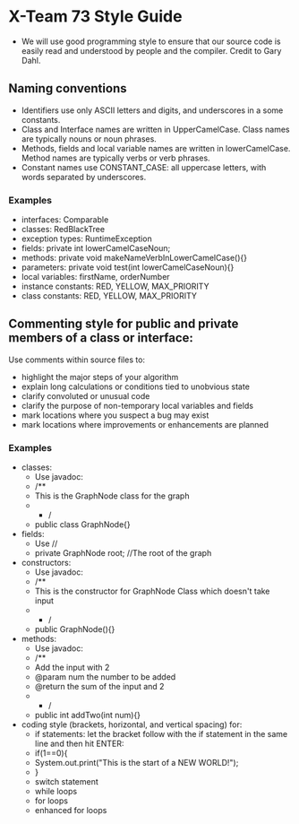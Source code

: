 # X-Team 73 Style Guide

* We will use good programming style to ensure that our source code is easily read and understood by people and the compiler. Credit to Gary Dahl.

## Naming conventions

* Identifiers use only ASCII letters and digits, and underscores in a some constants.
* Class and Interface names are written in UpperCamelCase. Class names are typically nouns or noun phrases.
* Methods, fields and local variable names are written in lowerCamelCase. Method names are typically verbs or verb phrases. 
* Constant names use CONSTANT_CASE: all uppercase letters, with words separated by underscores.

### Examples
* interfaces: Comparable
* classes: RedBlackTree
* exception types: RuntimeException
* fields:  private int lowerCamelCaseNoun;
* methods: private void makeNameVerbInLowerCamelCase(){}
* parameters: private void test(int lowerCamelCaseNoun){}
* local variables: firstName, orderNumber
* instance constants: RED, YELLOW, MAX_PRIORITY
* class constants: RED, YELLOW, MAX_PRIORITY

## Commenting style for public and private members of a class or interface:

Use comments within source files to:

* highlight the major steps of your algorithm
* explain long calculations or conditions tied to unobvious state
* clarify convoluted or unusual code
* clarify the purpose of non-temporary local variables and fields
* mark locations where you suspect a bug may exist
* mark locations where improvements or enhancements are planned

### Examples

* classes:
  * Use javadoc:
  * /**
  * This is the GraphNode class for the graph
  * * /
  * public class GraphNode{}
* fields:
  * Use //
  * private GraphNode root; //The root of the graph
* constructors:
  * Use javadoc:
  * /**
  * This is the constructor for GraphNode Class which doesn't take input
  * * /
  * public GraphNode(){}
* methods:
  * Use javadoc:
  * /**
  * Add the input with 2
  * @param num the number to be added
  * @return the sum of the input and 2
  * * /
  * public int addTwo(int num){}
* coding style (brackets, horizontal, and vertical spacing) for:
  * if statements: let the bracket follow with the if statement in the same line and then hit ENTER:
  * if(1==0){
  *   System.out.print("This is the start of a NEW WORLD!");
  * }
  * switch statement
  * while loops
  * for loops
  * enhanced for loops
